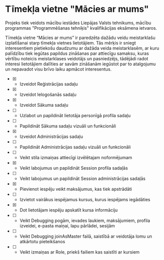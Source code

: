 # Tīmekļa vietne "Mācies ar mums"

Projeks tiek veidots mācību iestādes Liepājas Valsts tehnikums, mācību programmas "Programmēšanas tehniķis" kvalifikācijas eksāmena ietvaros.

Tīmekļa vietne “Mācies ar mums” ir paredzēta dažādu veidu meistarklašu izplatīšanai starp tīmekļa vietnes lietotājiem.
Tās mērķis ir sniegt interesentiem pietiekošu daudzumu ar dažāda veida meistarklasēm, ar kuru palīdzību tiek iegūtas papildus zināšanas par attiecīgu samaksu, kuras vērtību noteicis meistarklases veidotājs un pasniedzējs, tādējādi radot interesi lietotājiem dalīties ar savām zināšanām iegūstot par to atalgojumu un nepavadot visu brīvo laiku apmācot interesentus.

- [x] - Izveidot Reģistrācijas sadaļu
- [x] - Izveidot Ielogošanās sadaļu
- [x] - Izveidot Sākuma sadaļu
- [ ] - Uzlabot un papildināt lietotāja personīgā profila sadaļu
- [ ] - Papildināt Sākuma sadaļu vizuāli un funkcionāli
- [x] - Izveidot Administrācijas sadaļu
- [ ] - Papildināt Administrācijas sadaļu vizuāli un funkcionāli
- [ ] - Veikt stila izmaiņas attiecīgi izvēlētajam noformējumam
- [x] - Veikt labojumus un papildināt Session profila sadaļās
- [ ] - Veikt labojumus un papildināt Session administrācijas sadaļās
- [x] - Pievienot iespēju veikt maksājumus, kas tiek apstrādāti
- [ ] - Izvietot vairākus iespējamus kursus, kurus iespējams iegādāties
- [x] - Dot lietotājam iespēju apskatīt kursa informāciju
- [ ] - Veikt Debugging pogām, ievades laukiem, maksājumiem, profila izveidei, e-pasta maiņai, lapu pārlādei, sesijām
- [ ] - Veikt Debugging joinAsMaster failā, saistībā ar veidotāja lomu un atkārtotu pieteikšanos
- [ ] - Veikt izmaiņas ar Role, priekš failiem kas saistīti ar kursiem